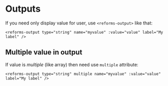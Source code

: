  # Outputs
 
If you need only display value for user, use `<reforms-output>` like that:

```vue
<reforms-output type="string" name="myvalue" :value="value" label="My label" />
```

## Multiple value in output

If value is _multiple_ (like array) then need use `multiple` attribute:

```vue
<reforms-output type="string" multiple name="myvalue" :value="value" label="My label" />
```
